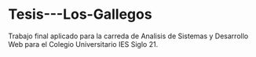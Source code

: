 # Tesis---Los-Gallegos
Trabajo final aplicado para la carreda de Analisis de Sistemas y Desarrollo Web para el Colegio Universitario IES Siglo 21.

